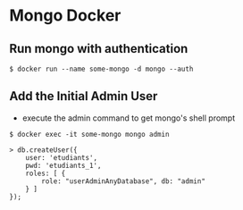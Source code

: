 # Mongo Docker

## Run mongo with authentication

```
$ docker run --name some-mongo -d mongo --auth
```

## Add the Initial Admin User

* execute the admin command to get mongo's shell prompt

```
$ docker exec -it some-mongo mongo admin
```


```
> db.createUser({ 
	user: 'etudiants', 
	pwd: 'etudiants_1', 
	roles: [ { 
		role: "userAdminAnyDatabase", db: "admin" 
	} ] 
});
```
